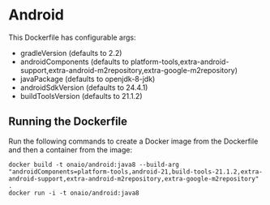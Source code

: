 # Android

This Dockerfile has configurable args:

  - gradleVersion (defaults to 2.2)
  - androidComponents (defaults to platform-tools,extra-android-support,extra-android-m2repository,extra-google-m2repository)
  - javaPackage (defaults to openjdk-8-jdk)
  - androidSdkVersion (defaults to 24.4.1)
  - buildToolsVersion (defaults to 21.1.2)

## Running the Dockerfile

Run the following commands to create a Docker image from the Dockerfile and then a container from the image:

    docker build -t onaio/android:java8 --build-arg "androidComponents=platform-tools,android-21,build-tools-21.1.2,extra-android-support,extra-android-m2repository,extra-google-m2repository" .
    docker run -i -t onaio/android:java8
